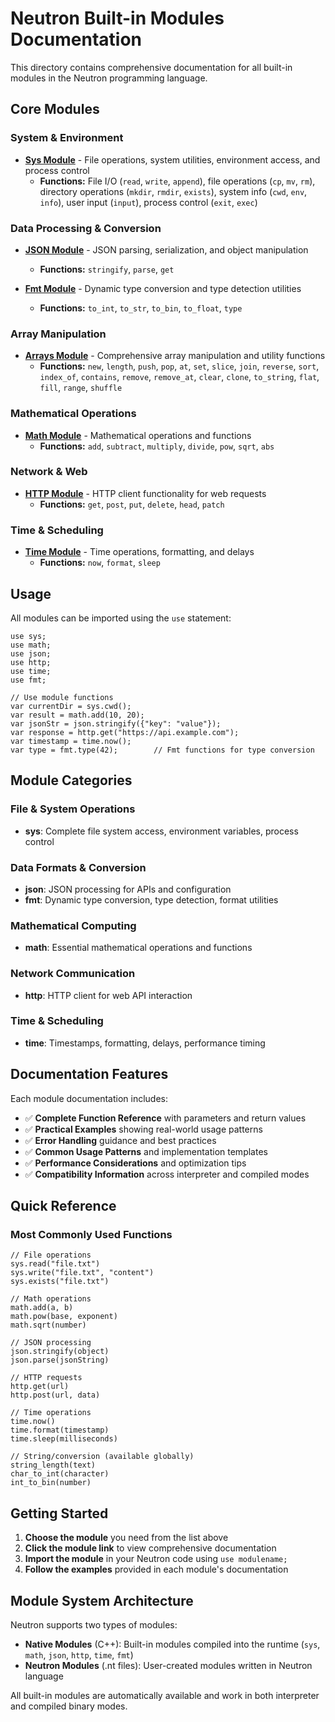 # Neutron Built-in Modules Documentation

This directory contains comprehensive documentation for all built-in modules in the Neutron programming language.

## Core Modules

### System & Environment
- **[Sys Module](sys_module.md)** - File operations, system utilities, environment access, and process control
  - **Functions:** File I/O (`read`, `write`, `append`), file operations (`cp`, `mv`, `rm`), directory operations (`mkdir`, `rmdir`, `exists`), system info (`cwd`, `env`, `info`), user input (`input`), process control (`exit`, `exec`)

### Data Processing & Conversion  
- **[JSON Module](json_module.md)** - JSON parsing, serialization, and object manipulation
  - **Functions:** `stringify`, `parse`, `get`
  
- **[Fmt Module](fmt_module.md)** - Dynamic type conversion and type detection utilities
  - **Functions:** `to_int`, `to_str`, `to_bin`, `to_float`, `type`

### Array Manipulation
- **[Arrays Module](arrays_module.md)** - Comprehensive array manipulation and utility functions
  - **Functions:** `new`, `length`, `push`, `pop`, `at`, `set`, `slice`, `join`, `reverse`, `sort`, `index_of`, `contains`, `remove`, `remove_at`, `clear`, `clone`, `to_string`, `flat`, `fill`, `range`, `shuffle`

### Mathematical Operations
- **[Math Module](math_module.md)** - Mathematical operations and functions
  - **Functions:** `add`, `subtract`, `multiply`, `divide`, `pow`, `sqrt`, `abs`

### Network & Web
- **[HTTP Module](http_module.md)** - HTTP client functionality for web requests
  - **Functions:** `get`, `post`, `put`, `delete`, `head`, `patch`

### Time & Scheduling
- **[Time Module](time_module.md)** - Time operations, formatting, and delays
  - **Functions:** `now`, `format`, `sleep`

## Usage

All modules can be imported using the `use` statement:

```neutron
use sys;
use math;
use json;
use http;
use time;
use fmt;

// Use module functions
var currentDir = sys.cwd();
var result = math.add(10, 20);
var jsonStr = json.stringify({"key": "value"});
var response = http.get("https://api.example.com");
var timestamp = time.now();
var type = fmt.type(42);        // Fmt functions for type conversion
```

## Module Categories

### **File & System Operations**
- **sys**: Complete file system access, environment variables, process control

### **Data Formats & Conversion**  
- **json**: JSON processing for APIs and configuration
- **fmt**: Dynamic type conversion, type detection, format utilities

### **Mathematical Computing**
- **math**: Essential mathematical operations and functions

### **Network Communication**
- **http**: HTTP client for web API interaction

### **Time & Scheduling**
- **time**: Timestamps, formatting, delays, performance timing

## Documentation Features

Each module documentation includes:

- ✅ **Complete Function Reference** with parameters and return values
- ✅ **Practical Examples** showing real-world usage patterns  
- ✅ **Error Handling** guidance and best practices
- ✅ **Common Usage Patterns** and implementation templates
- ✅ **Performance Considerations** and optimization tips
- ✅ **Compatibility Information** across interpreter and compiled modes

## Quick Reference

### Most Commonly Used Functions

```neutron
// File operations
sys.read("file.txt")
sys.write("file.txt", "content")
sys.exists("file.txt")

// Math operations  
math.add(a, b)
math.pow(base, exponent)
math.sqrt(number)

// JSON processing
json.stringify(object)
json.parse(jsonString)

// HTTP requests
http.get(url)
http.post(url, data)

// Time operations
time.now()
time.format(timestamp)
time.sleep(milliseconds)

// String/conversion (available globally)
string_length(text)
char_to_int(character)
int_to_bin(number)
```

## Getting Started

1. **Choose the module** you need from the list above
2. **Click the module link** to view comprehensive documentation
3. **Import the module** in your Neutron code using `use modulename;`
4. **Follow the examples** provided in each module's documentation

## Module System Architecture

Neutron supports two types of modules:

- **Native Modules** (C++): Built-in modules compiled into the runtime (`sys`, `math`, `json`, `http`, `time`, `fmt`)
- **Neutron Modules** (.nt files): User-created modules written in Neutron language

All built-in modules are automatically available and work in both interpreter and compiled binary modes.
